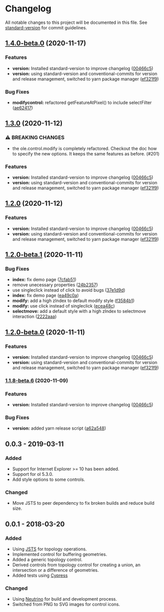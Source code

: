 # Changelog

All notable changes to this project will be documented in this file. See [standard-version](https://github.com/conventional-changelog/standard-version) for commit guidelines.

## [1.4.0-beta.0](https://github.com/geops/openlayers-editor/compare/v1.1.8-beta.2...v1.4.0-beta.0) (2020-11-17)


### Features

* **version:** Installed standard-version to improve changelog ([00466c5](https://github.com/geops/openlayers-editor/commit/00466c56f0695bb62115159c1918704668d6266d))
* **version:** using standard-version and conventional-commits for version and release management, switched to yarn package manager ([ef321f9](https://github.com/geops/openlayers-editor/commit/ef321f9434501c398d6269c695c8aa4a3ff0cb7d))


### Bug Fixes

* **modifycontrol:** refactored getFeatureAtPixel() to include selectFilter ([ae62417](https://github.com/geops/openlayers-editor/commit/ae62417129d07fb4c1d91affbd3e5d6f7dc2cc2a))

## [1.3.0](https://github.com/geops/openlayers-editor/compare/v1.1.6...v1.3.0) (2020-11-12)

### ⚠ BREAKING CHANGES

* the ole.control.modify is completely refactored. Checkout the doc how to specify the new options. It keeps the same features as before. (#201)

### Features

* **version:** Installed standard-version to improve changelog ([00466c5](https://github.com/geops/openlayers-editor/commit/00466c56f0695bb62115159c1918704668d6266d))
* **version:** using standard-version and conventional-commits for version and release management, switched to yarn package manager ([ef321f9](https://github.com/geops/openlayers-editor/commit/ef321f9434501c398d6269c695c8aa4a3ff0cb7d))

## [1.2.0](https://github.com/geops/openlayers-editor/compare/v1.1.6...v1.2.0) (2020-11-12)


### Features

* **version:** Installed standard-version to improve changelog ([00466c5](https://github.com/geops/openlayers-editor/commit/00466c56f0695bb62115159c1918704668d6266d))
* **version:** using standard-version and conventional-commits for version and release management, switched to yarn package manager ([ef321f9](https://github.com/geops/openlayers-editor/commit/ef321f9434501c398d6269c695c8aa4a3ff0cb7d))

## [1.2.0-beta.1](https://github.com/geops/openlayers-editor/compare/v1.2.0-beta.0...v1.2.0-beta.1) (2020-11-11)


### Bug Fixes

* **index:** fix demo page ([7cfab51](https://github.com/geops/openlayers-editor/commit/7cfab511f62de9bafb1945ac4b18a5fc7a495b38))
* remove unecessary properties ([24b2357](https://github.com/geops/openlayers-editor/commit/24b23571ecc2d2342fe53d840df10f3da8ba029e))
* use singleclick instead of click to avoid bugs ([37e1d9d](https://github.com/geops/openlayers-editor/commit/37e1d9d6b5889071184fb1dc996c300cefdf629a))
* **index:** fix demo page ([ea49c0a](https://github.com/geops/openlayers-editor/commit/ea49c0ad4dfaa8d230d742bd63a54a6f9b860677))
* **modify:** add a high zIndex to default modify style ([f3584b1](https://github.com/geops/openlayers-editor/commit/f3584b17ef915e2362f1fdca7563ee492af1234a))
* **modify:** use click instead of singleclick ([ecea48c](https://github.com/geops/openlayers-editor/commit/ecea48c4b94f64625289d4966bc1bcc9bfe5bf39))
* **selectmove:** add a default style with a high zIndex to selectmove interaction ([2222aaa](https://github.com/geops/openlayers-editor/commit/2222aaac49c93163077d4a0914118755a5b742d4))

## [1.2.0-beta.0](https://github.com/geops/openlayers-editor/compare/v1.1.6...v1.2.0-beta.0) (2020-11-11)


### Features

* **version:** Installed standard-version to improve changelog ([00466c5](https://github.com/geops/openlayers-editor/commit/00466c56f0695bb62115159c1918704668d6266d))
* **version:** using standard-version and conventional-commits for version and release management, switched to yarn package manager ([ef321f9](https://github.com/geops/openlayers-editor/commit/ef321f9434501c398d6269c695c8aa4a3ff0cb7d))

### [1.1.8-beta.6](https://github.com/geops/openlayers-editor/compare/v1.1.8-beta.2...v1.1.8-beta.6) (2020-11-09)


### Features

* **version:** Installed standard-version to improve changelog ([00466c5](https://github.com/geops/openlayers-editor/commit/00466c56f0695bb62115159c1918704668d6266d))


### Bug Fixes

* **version:** added yarn release script ([a62a548](https://github.com/geops/openlayers-editor/commit/a62a548b3e22b6008c5df69e0531b8759528b1db))

## 0.0.3 - 2019-03-11
### Added
- Support for Internet Explorer >= 10 has been added.
- Support for ol 5.3.0.
- Add style options to some controls.

### Changed
- Move JSTS to peer dependency to fix broken builds and reduce build size.

## 0.0.1 - 2018-03-20
### Added
- Using [JSTS](https://github.com/bjornharrtell/jsts) for topology operations.
- Implemented control for buffering geometries.
- Added a generic topology control.
- Derived controls from topology control for creating a union, an intersection or a difference of geometries.
- Added tests using [Cypress](https://cypress.io/)

### Changed
- Using [Neutrino](https://neutrino.js.org/) for build and development process.
- Switched from PNG to SVG images for control icons.
